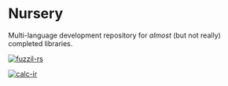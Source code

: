 # Nursery
Multi-language development repository for _almost_ (but not really) completed libraries.

[![fuzzil-rs](https://github.com/drtychai/nursery/workflows/fuzzil-rs/badge.svg)][fuzzil-rs]

[![calc-ir](https://github.com/drtychai/nursery/workflows/calc-ir/badge.svg)][calc-ir]



[fuzzil-rs]: ./rust/fuzzil-ir
[calc-ir]: ./rust/calc-ir
